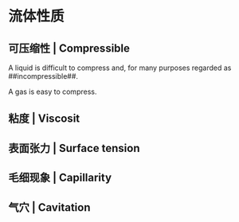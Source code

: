 # 流体性质

## 可压缩性 | Compressible

A liquid is difficult to compress and, for many purposes regarded as ##incompressible##.

A gas is easy to compress.

## 粘度 | Viscosit

## 表面张力 | Surface tension

## 毛细现象 | Capillarity

## 气穴 | Cavitation
